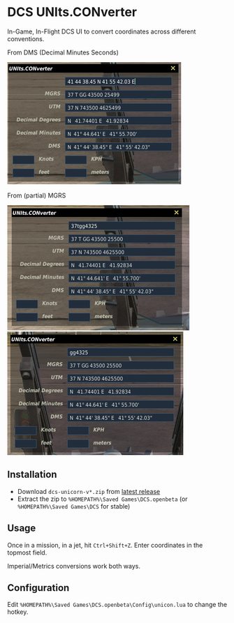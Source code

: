 DCS UNIts.CONverter
===================

In-Game, In-Flight DCS UI to convert coordinates across different conventions.

From DMS (Decimal Minutes Seconds)

![DMS](./docs/dms.png "DMS")

From (partial) MGRS

![MGRS](./docs/mgrs.png "MGRS")
![Partial MGRS](./docs/partial-mgrs.png "Partial MGRS")

Installation
------------

* Download `dcs-unicorn-v*.zip` from [latest release](./releases/latest)
* Extract the zip to `%HOMEPATH%\Saved Games\DCS.openbeta` (or `%HOMEPATH%\Saved Games\DCS` for stable)

Usage
-----

Once in a mission, in a jet, hit `Ctrl+Shift+Z`.
Enter coordinates in the topmost field.

Imperial/Metrics conversions work both ways.

Configuration
-------------

Edit `%HOMEPATH%\Saved Games\DCS.openbeta\Config\unicon.lua` to change the hotkey.
